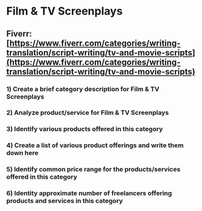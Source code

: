 # Film & TV Screenplays
## Fiverr: [https://www.fiverr.com/categories/writing-translation/script-writing/tv-and-movie-scripts](https://www.fiverr.com/categories/writing-translation/script-writing/tv-and-movie-scripts)
### 1) Create a brief category description for Film & TV Screenplays
### 2) Analyze product/service for Film & TV Screenplays
### 3) Identify various products offered in this category
### 4) Create a list of various product offerings and write them down here
### 5) Identify common price range for the products/services offered in this category
### 6) Identity approximate number of freelancers offering products and services in this category
